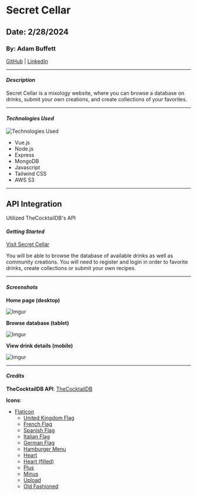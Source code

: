 # Secret Cellar

## Date: 2/28/2024

### By: Adam Buffett

[GitHub](https://github.com/Fizreal) | [LinkedIn](https://www.linkedin.com/in/adam-buffett/)

---

#### **_Description_**

Secret Cellar is a mixology website, where you can browse a database on drinks, submit your own creations, and create collections of your favorites.

---

#### **_Technologies Used_**

![Technologies Used](https://skillicons.dev/icons?i=vue,nodejs,express,mongodb,js,tailwind,aws)

- Vue.js
- Node.js
- Express
- MongoDB
- Javascript
- Tailwind CSS
- AWS S3

---

## API Integration

Utilized TheCocktailDB's API

#### **_Getting Started_**

[Visit Secret Cellar](https://secret-cellar.vercel.app/)

You will be able to browse the database of available drinks as well as community creations. You will need to register and login in order to favorite drinks, create collections or submit your own recipes.

---

#### **_Screenshots_**

**Home page (desktop)**

![Imgur]()

**Browse database (tablet)**

![Imgur]()

**View drink details (mobile)**

![Imgur]()

---

#### **_Credits_**

**TheCocktailDB API**: [TheCocktailDB](https://www.thecocktaildb.com/api.php)

**Icons**:

- [Flaticon](https://www.flaticon.com/)
  - [United Kingdom Flag](https://www.flaticon.com/free-icon/united-kingdom_197374)
  - [French Flag](https://www.flaticon.com/free-icon/france_197560)
  - [Spanish Flag](https://www.flaticon.com/free-icon/flag_10601048)
  - [Italian Flag](https://www.flaticon.com/free-icon/italy_323325)
  - [German Flag](https://www.flaticon.com/free-icon/flag_14538950)
  - [Hamburger Menu](https://www.flaticon.com/free-icon/hamburger_7915462)
  - [Heart](https://www.flaticon.com/free-icon/heart_520397)
  - [Heart (filled)](https://www.flaticon.com/free-icon/heart_520428)
  - [Plus](https://www.flaticon.com/free-icon/plus_1828919)
  - [Minus](https://www.flaticon.com/free-icon/minus_1828899)
  - [Upload](https://www.flaticon.com/free-icon/cloud-computing_568717)
  - [Old Fashioned](https://www.flaticon.com/free-icon/old-fashioned_3329300)

